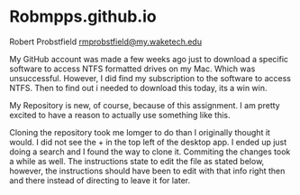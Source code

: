 # Robmpps.github.io

Robert Probstfield
rmprobstfield@my.waketech.edu

My GitHub account was made a few weeks ago just to download a specific software to access NTFS formatted drives on my Mac. Which was unsuccessful. However, I did find my subscription to the software to access NTFS. Then to find out i needed to download this today, its a win win.

My Repository is new, of course, because of this assignment. I am pretty excited to have a reason to actually use something like this.

Cloning the repository took me lomger to do than I originally thought it would. I did not see the + in the top left of the desktop app. I ended up just doing a search and I found the way to clone it. Commiting the changes took a while as well. The instructions state to edit the file as stated below, however, the instructions should have been to edit with that info right then and there instead of directing to leave it for later.
